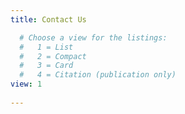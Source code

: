 ```yaml
---
title: Contact Us

  # Choose a view for the listings:
  #   1 = List
  #   2 = Compact
  #   3 = Card
  #   4 = Citation (publication only)
view: 1
  
---
```

